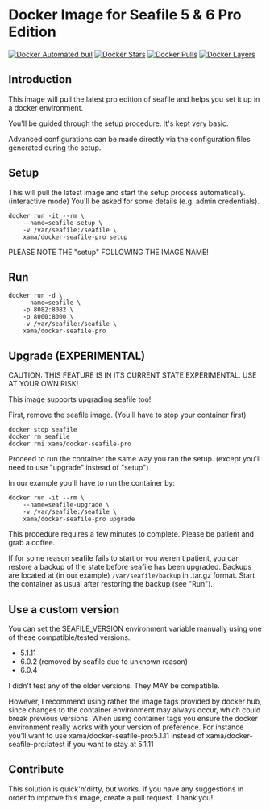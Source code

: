# Docker Image for Seafile 5 & 6 Pro Edition

[![Docker Automated buil](https://img.shields.io/docker/automated/xama/docker-seafile-pro.svg)]()
[![Docker Stars](https://img.shields.io/docker/stars/xama/docker-seafile-pro.svg)]()
[![Docker Pulls](https://img.shields.io/docker/pulls/xama/docker-seafile-pro.svg)]()
[![Docker Layers](https://images.microbadger.com/badges/image/xama/docker-seafile-pro.svg)]()

## Introduction

This image will pull the latest pro edition of seafile and helps you set it up in a docker environment.

You'll be guided through the setup procedure. It's kept very basic.

Advanced configurations can be made directly via the configuration files generated during the setup.

## Setup

This will pull the latest image and start the setup process automatically. (interactive mode)
You'll be asked for some details (e.g. admin credentials).

```
docker run -it --rm \
	--name=seafile-setup \
	-v /var/seafile:/seafile \
	xama/docker-seafile-pro setup
```

PLEASE NOTE THE "setup" FOLLOWING THE IMAGE NAME!

## Run

```
docker run -d \
	--name=seafile \
	-p 8082:8082 \
	-p 8000:8000 \
	-v /var/seafile:/seafile \
	xama/docker-seafile-pro
```

## Upgrade (EXPERIMENTAL)

CAUTION: THIS FEATURE IS IN ITS CURRENT STATE EXPERIMENTAL. USE AT YOUR OWN RISK!

This image supports upgrading seafile too!

First, remove the seafile image. (You'll have to stop your container first)

```
docker stop seafile
docker rm seafile
docker rmi xama/docker-seafile-pro
```

Proceed to run the container the same way you ran the setup. (except you'll need to use "upgrade" instead of "setup")

In our example you'll have to run the container by:

```
docker run -it --rm \
	--name=seafile-upgrade \
	-v /var/seafile:/seafile \
	xama/docker-seafile-pro upgrade
```

This procedure requires a few minutes to complete. Please be patient and grab a coffee.

If for some reason seafile fails to start or you weren't patient, you can restore a backup of the state before seafile has been upgraded.
Backups are located at (in our example) `/var/seafile/backup` in .tar.gz format.
Start the container as usual after restoring the backup (see "Run").

## Use a custom version

You can set the SEAFILE_VERSION environment variable manually using one of these compatible/tested versions.
 
- 5.1.11
- ~~6.0.2~~ (removed by seafile due to unknown reason)
- 6.0.4

I didn't test any of the older versions. They MAY be compatible.

However, I recommend using rather the image tags provided by docker hub, since changes to the container environment may always occur, which could break previous versions. 
When using container tags you ensure the docker environment really works with your version of preference.
For instance you'll want to use xama/docker-seafile-pro:5.1.11 instead of xama/docker-seafile-pro:latest if you want to stay at 5.1.11


## Contribute

This solution is quick'n'dirty, but works.
If you have any suggestions in order to improve this image, create a pull request. Thank you!
